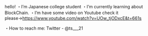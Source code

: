 hello!
・I’m Japanese college student
・I’m currently learning about BlockChain.
・I’m have some video on Youtube
 check it please→https://www.youtube.com/watch?v=UOw_tjODxcE&t=661s

・How to reach me: Twitter - @ts___21
